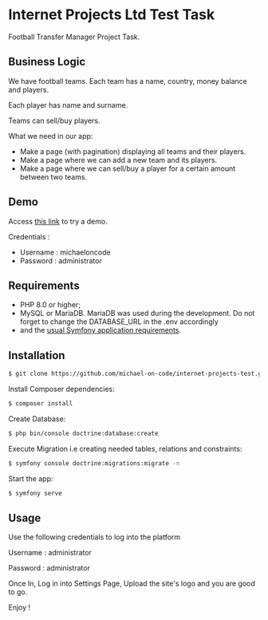 Internet Projects Ltd Test Task
========================

Football Transfer Manager Project Task.

Business Logic
------------

We have football teams. Each team has a name, country, money balance and players.

Each player has name and surname.

Teams can sell/buy players.

What we need in our app:

- Make a page (with pagination) displaying all teams and their players.
- Make a page where we can add a new team and its players.
- Make a page where we can sell/buy a player for a certain amount between two teams.

Demo
------------

Access [this link][1] to try a demo.

Credentials : 
  * Username : michaeloncode
  * Password : administrator

Requirements
------------

  * PHP 8.0 or higher;
  * MySQL or MariaDB. MariaDB was used during the development. Do not forget to change the DATABASE_URL in the .env accordingly
  * and the [usual Symfony application requirements][2].

Installation
------------

```bash
$ git clone https://github.com/michael-on-code/internet-projects-test.git
```

Install Composer dependencies:

```bash
$ composer install
```

Create Database:

```bash
$ php bin/console doctrine:database:create
```

Execute Migration i.e creating needed tables, relations and constraints:

```bash
$ symfony console doctrine:migrations:migrate -n
```

Start the app:

```bash
$ symfony serve 
```


Usage
-----

Use the following credentials to log into the platform 

Username : administrator

Password : administrator

Once In, Log in into Settings Page, Upload the site's logo and you are good to go.

Enjoy !


[1]: https://bit.ly/michaeloncode-transfer-manager

[2]: https://symfony.com/doc/current/reference/requirements.html
